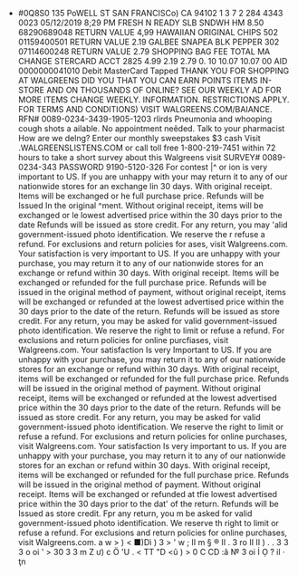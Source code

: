 - #0Q8S0 135 PoWELL ST SAN FRANCISCo) CA 94102 1 3 7 2 284 4343 0023 05/12/2019 8;29 PM FRESH N READY SLB SNDWH HM 8.50 68290689048 RETURN VALUE 4,99 HAWAIIAN ORIGINAL CHIPS 502 01159400501 RETURN VALUE 2.19 GALBEE SNAPEA BLK PEPPER 302 07114600248 RETURN VALUE 2.79 SHOPPING BAG FEE TOTAL MA CHANGE STERCARD ACCT 2825 4.99 2.19 2.79 0. 10 10.07 10.07 00 AID 0000000041010 Debit MasterCard Tapped THANK YOU FOR SHOPPING AT WALGREENS DID YOU THAT YOU CAN EARN POINTS ITEMS IN-STORE AND ON THOUSANDS OF ONLINE? SEE OUR WEEKLY AD FOR MORE ITEMS CHANGE WEEKLY. INFORMATION. RESTRICTIONS APPLY. FOR TERMS AND CONDITIONS) VISIT WALGREENS.COM/BAIANCE. RFN# 0089-0234-3439-1905-1203 rlirds Pneumonia and whooping cough shots a ailable. No appointment neẽded. Talk to your pharmacist How are we delng? Enter our monthly sweepstakes $3 cash Visit .WALGREENSLISTENS.COM or call toll free 1-800-219-7451 within 72 hours to take a short survey about this Walgreens visit SURVEY# 0089-0234-343 PASSWORD 9190-5120-326 For contest |^ or ion is very important to US. If you are unhappy with your may return it to any of our nationwide stores for an exchange lin 30 days. With original receipt. Items will be exchanged or he full purchase price. Refunds will be Issued In the original ^ment. Without original receipt, items will be exchanged or le lowest advertised price within the 30 days prior to the date Refunds will be issued as store credit. For any return, you may 'alid government-issued photo identification. We reserve the r refuse a refund. For exclusions and return policies for ases, visit Walgreens.com. Your satisfaction is very important to US. If you are unhappy with your purchase, you may return it to any of our nationwide stores for an exchange or refund within 30 days. With original receipt. Items will be exchanged or refunded for the full purchase price. Refunds will be issued in the original method of payment, without original receipt, items will be exchanged or refunded at the lowest advertised price within the 30 days prior to the date of the return. Refunds will be issued as store credit. For any return, you may be asked for valid government-issued photo identification. We reserve the right to limit or refuse a refund. For exclusions and return policies for online purcfiases, visit Walgreens.com. Your satisfaction Is very Important to US. If you are unhappy with your purchase, you may return it to any of our nationwide stores for an exchange or refund within 30 days. With original receipt, items will be exchanged or refunded for the full purchase price. Refunds will be issued in the original method of payment. Without original receipt, items will be exchanged or refunded at the lowest advertised price within the 30 days prior to the date of the return. Refunds will be issued as store credit. For any return, you may be asked for valid government-issued photo identification. We reserve the right to limit or refuse a refund. For exclusions and return policies for online purchases, visit Walgreens.com. Your satisfaction Is very important to us. If you are unhappy with your purchase, you may return it to any of our nationwide stores for an exchan or refund within 30 days. With original receipt, items will be exchanged or refunded for the full purchase price. Refunds will be issued in the original method of payment. Without original receipt. Items will be exchanged or refunded at tfie lowest advertised price within the 30 days prior to the dat' of the return. Refunds will be Issued as store credit. Fpr any return, you m be asked for valid government-issued photo identification. We reserve th right to limit or refuse a refund. For exclusions and return policies for online purchases, visit Walgreens.com. a w > ) < ■)Dì ) 3 > ' w ; II m § ® II . 3 ro II II ) . . 3 3 3 o oi ' > 30 3 3 m Z ư) c Ö 'U . < TT "D <û ) > 0 C CD :ã № 3 oi İ Ọ ? il · ţn